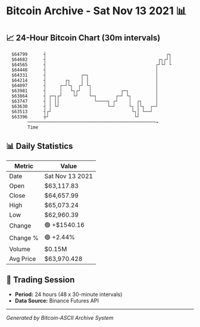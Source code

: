 # Bitcoin Archive - Sat Nov 13 2021 📊

## 📈 24-Hour Bitcoin Chart (30m intervals)

```
  $64799      ┤                                             ┌┐ 
  $64682      ┤                                          ┌┐┌┘│ 
  $64565      ┤                                         ┌┘└┘ └ 
  $64448      ┤                                         │      
  $64331      ┤             ┌─┐                         │      
  $64214      ┤       ┌┐    │ │                         │      
  $64097      ┤     ┌─┘└┐  ┌┘ └┐                        │      
  $63981      ┤     │   └┐┌┘   │           ┌─┐          │      
  $63864      ┤ ┌─┐┌┘    └┘    └─┐       ┌─┘ └┐         │      
  $63747      ┤ │ ││             └────┐ ┌┘    │  ┌┐     │      
  $63630      ┤ │ └┘                  └─┘     └┐ │└┐  ┌─┘      
  $63513      ┤┌┘                              └┐│ └──┘        
  $63396      ┼┘                                └┘             
        ────────────────────────────────────────────────→
        Time
```

## 📊 Daily Statistics

| Metric | Value |
|--------|-------|
| Date | Sat Nov 13 2021 |
| Open | $63,117.83 |
| Close | $64,657.99 |
| High | $65,073.24 |
| Low | $62,960.39 |
| Change | 🟢 +$1540.16 |
| Change % | 🟢 +2.44% |
| Volume | $0.15M |
| Avg Price | $63,970.428 |

## 📅 Trading Session

- **Period:** 24 hours (48 x 30-minute intervals)
- **Data Source:** Binance Futures API

---
*Generated by Bitcoin-ASCII Archive System*
